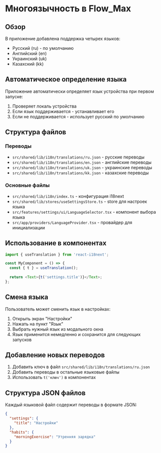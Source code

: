# Многоязычность в Flow_Max

## Обзор
В приложение добавлена поддержка четырех языков:
- Русский (ru) - по умолчанию
- Английский (en) 
- Украинский (uk)
- Казахский (kk)

## Автоматическое определение языка
Приложение автоматически определяет язык устройства при первом запуске:
1. Проверяет локаль устройства
2. Если язык поддерживается - устанавливает его
3. Если не поддерживается - использует русский по умолчанию

## Структура файлов

### Переводы
- `src/shared/lib/i18n/translations/ru.json` - русские переводы
- `src/shared/lib/i18n/translations/en.json` - английские переводы  
- `src/shared/lib/i18n/translations/uk.json` - украинские переводы
- `src/shared/lib/i18n/translations/kk.json` - казахские переводы

### Основные файлы
- `src/shared/lib/i18n/index.ts` - конфигурация i18next
- `src/shared/lib/stores/useSettingsStore.ts` - store для настроек языка
- `src/features/settings/ui/LanguageSelector.tsx` - компонент выбора языка
- `src/app/providers/LanguageProvider.tsx` - провайдер для инициализации

## Использование в компонентах

```typescript
import { useTranslation } from 'react-i18next';

const MyComponent = () => {
  const { t } = useTranslation();
  
  return <Text>{t('settings.title')}</Text>;
};
```

## Смена языка
Пользователь может сменить язык в настройках:
1. Открыть экран "Настройки"
2. Нажать на пункт "Язык" 
3. Выбрать нужный язык из модального окна
4. Язык применится немедленно и сохранится для следующих запусков

## Добавление новых переводов
1. Добавить ключ в файл `src/shared/lib/i18n/translations/ru.json`
2. Добавить переводы в остальные языковые файлы
3. Использовать `t('ключ')` в компонентах

## Структура JSON файлов
Каждый языковой файл содержит переводы в формате JSON:
```json
{
  "settings": {
    "title": "Настройки"
  },
  "habits": {
    "morningExercise": "Утренняя зарядка"
  }
}
```
